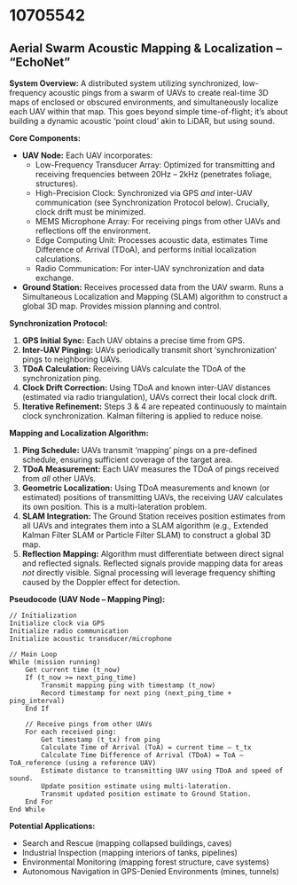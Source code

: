 # 10705542

## Aerial Swarm Acoustic Mapping & Localization – “EchoNet”

**System Overview:** A distributed system utilizing synchronized, low-frequency acoustic pings from a swarm of UAVs to create real-time 3D maps of enclosed or obscured environments, and simultaneously localize each UAV within that map. This goes beyond simple time-of-flight; it’s about building a dynamic acoustic ‘point cloud’ akin to LiDAR, but using sound.

**Core Components:**

*   **UAV Node:** Each UAV incorporates:
    *   Low-Frequency Transducer Array: Optimized for transmitting and receiving frequencies between 20Hz – 2kHz (penetrates foliage, structures).
    *   High-Precision Clock: Synchronized via GPS *and* inter-UAV communication (see Synchronization Protocol below). Crucially, clock drift must be minimized.
    *   MEMS Microphone Array: For receiving pings from other UAVs and reflections off the environment.
    *   Edge Computing Unit: Processes acoustic data, estimates Time Difference of Arrival (TDoA), and performs initial localization calculations.
    *   Radio Communication: For inter-UAV synchronization and data exchange.
*   **Ground Station:** Receives processed data from the UAV swarm. Runs a Simultaneous Localization and Mapping (SLAM) algorithm to construct a global 3D map.  Provides mission planning and control.

**Synchronization Protocol:**

1.  **GPS Initial Sync:** Each UAV obtains a precise time from GPS.
2.  **Inter-UAV Pinging:** UAVs periodically transmit short ‘synchronization’ pings to neighboring UAVs.
3.  **TDoA Calculation:** Receiving UAVs calculate the TDoA of the synchronization ping.
4.  **Clock Drift Correction:** Using TDoA and known inter-UAV distances (estimated via radio triangulation), UAVs correct their local clock drift.
5.  **Iterative Refinement:** Steps 3 & 4 are repeated continuously to maintain clock synchronization.  Kalman filtering is applied to reduce noise.

**Mapping and Localization Algorithm:**

1.  **Ping Schedule:** UAVs transmit ‘mapping’ pings on a pre-defined schedule, ensuring sufficient coverage of the target area.
2.  **TDoA Measurement:** Each UAV measures the TDoA of pings received from *all* other UAVs.
3.  **Geometric Localization:** Using TDoA measurements and known (or estimated) positions of transmitting UAVs, the receiving UAV calculates its own position. This is a multi-lateration problem.
4.  **SLAM Integration:** The Ground Station receives position estimates from all UAVs and integrates them into a SLAM algorithm (e.g., Extended Kalman Filter SLAM or Particle Filter SLAM) to construct a global 3D map.  
5.  **Reflection Mapping:**  Algorithm must differentiate between direct signal and reflected signals. Reflected signals provide mapping data for areas *not* directly visible.  Signal processing will leverage frequency shifting caused by the Doppler effect for detection.

**Pseudocode (UAV Node – Mapping Ping):**

```
// Initialization
Initialize clock via GPS
Initialize radio communication
Initialize acoustic transducer/microphone

// Main Loop
While (mission running)
    Get current time (t_now)
    If (t_now >= next_ping_time)
        Transmit mapping ping with timestamp (t_now)
        Record timestamp for next ping (next_ping_time + ping_interval)
    End If

    // Receive pings from other UAVs
    For each received ping:
        Get timestamp (t_tx) from ping
        Calculate Time of Arrival (ToA) = current time – t_tx
        Calculate Time Difference of Arrival (TDoA) = ToA – ToA_reference (using a reference UAV)
        Estimate distance to transmitting UAV using TDoA and speed of sound.
        Update position estimate using multi-lateration.
        Transmit updated position estimate to Ground Station.
    End For
End While
```

**Potential Applications:**

*   Search and Rescue (mapping collapsed buildings, caves)
*   Industrial Inspection (mapping interiors of tanks, pipelines)
*   Environmental Monitoring (mapping forest structure, cave systems)
*   Autonomous Navigation in GPS-Denied Environments (mines, tunnels)